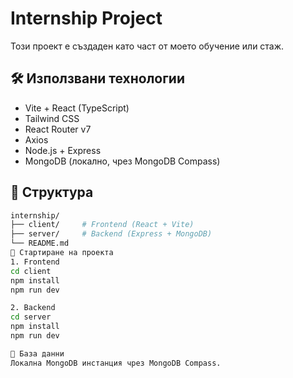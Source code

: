 # Internship Project

Този проект е създаден като част от моето обучение или стаж.

## 🛠️ Използвани технологии

- Vite + React (TypeScript)
- Tailwind CSS
- React Router v7
- Axios
- Node.js + Express
- MongoDB (локално, чрез MongoDB Compass)

## 📂 Структура

```bash
internship/
├── client/     # Frontend (React + Vite)
├── server/     # Backend (Express + MongoDB)
└── README.md
🚀 Стартиране на проекта
1. Frontend
cd client
npm install
npm run dev

2. Backend 
cd server
npm install
npm run dev

💾 База данни
Локална MongoDB инстанция чрез MongoDB Compass.